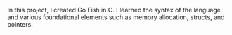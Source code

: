 In this project, I created Go Fish in C. I learned the syntax of the language and various foundational elements such as memory allocation, structs, and pointers.
